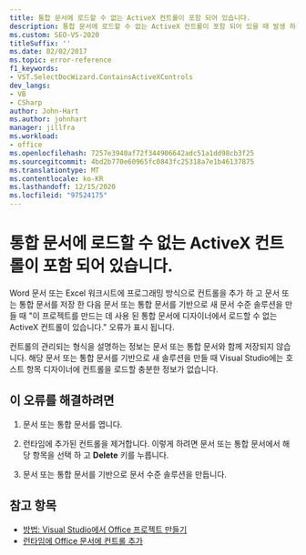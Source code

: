 ```yaml
---
title: 통합 문서에 로드할 수 없는 ActiveX 컨트롤이 포함 되어 있습니다.
description: 통합 문서에 로드할 수 없는 ActiveX 컨트롤이 포함 되어 있을 때 발생 하는 오류를 해결 하는 방법에 대해 알아봅니다.
ms.custom: SEO-VS-2020
titleSuffix: ''
ms.date: 02/02/2017
ms.topic: error-reference
f1_keywords:
- VST.SelectDocWizard.ContainsActiveXControls
dev_langs:
- VB
- CSharp
author: John-Hart
ms.author: johnhart
manager: jillfra
ms.workload:
- office
ms.openlocfilehash: 7257e3940af72f344906642adc51a1dd98cb3f25
ms.sourcegitcommit: 4bd2b770e60965fc0843fc25318a7e1b46137875
ms.translationtype: MT
ms.contentlocale: ko-KR
ms.lasthandoff: 12/15/2020
ms.locfileid: "97524175"
---
```

# <a name="the-workbook-contains-activex-controls-that-cannot-be-loaded"></a>통합 문서에 로드할 수 없는 ActiveX 컨트롤이 포함 되어 있습니다.

  Word 문서 또는 Excel 워크시트에 프로그래밍 방식으로 컨트롤을 추가 하 고 문서 또는 통합 문서를 저장 한 다음 문서 또는 통합 문서를 기반으로 새 문서 수준 솔루션을 만들 때 "이 프로젝트를 만드는 데 사용 된 통합 문서에 디자이너에서 로드할 수 없는 ActiveX 컨트롤이 있습니다." 오류가 표시 됩니다.

 컨트롤의 관리되는 형식을 설명하는 정보는 문서 또는 통합 문서와 함께 저장되지 않습니다. 해당 문서 또는 통합 문서를 기반으로 새 솔루션을 만들 때 Visual Studio에는 호스트 항목 디자이너에 컨트롤을 로드할 충분한 정보가 없습니다.

## <a name="to-correct-this-error"></a>이 오류를 해결하려면

1. 문서 또는 통합 문서를 엽니다.

2. 런타임에 추가된 컨트롤을 제거합니다. 이렇게 하려면 문서 또는 통합 문서에서 해당 항목을 선택 하 고 **Delete** 키를 누릅니다.

3. 문서 또는 통합 문서를 기반으로 문서 수준 솔루션을 만듭니다.

## <a name="see-also"></a>참고 항목
- [방법: Visual Studio에서 Office 프로젝트 만들기](../vsto/how-to-create-office-projects-in-visual-studio.md)
- [런타임에 Office 문서에 컨트롤 추가](../vsto/adding-controls-to-office-documents-at-run-time.md)
